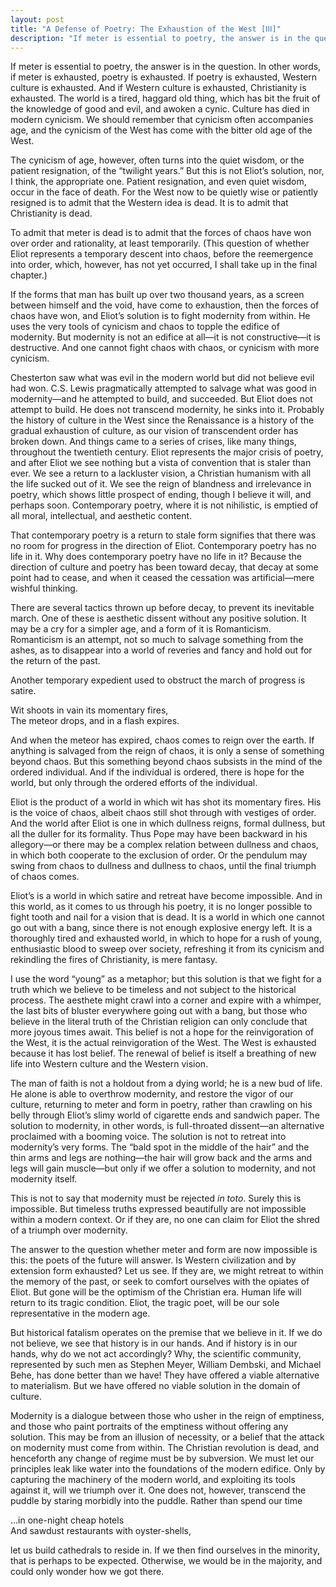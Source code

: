 ```yaml
---
layout: post
title: "A Defense of Poetry: The Exhaustion of the West [ⅠⅠⅠ]"
description: "If meter is essential to poetry, the answer is in the question..."
---
```


If meter is essential to poetry, the answer is in the question. In other words, if meter is exhausted, poetry is exhausted. If poetry is exhausted, Western culture is exhausted. And if Western culture is exhausted, Christianity is exhausted. The world is a tired, haggard old thing, which has bit the fruit of the knowledge of good and evil, and awoken a cynic. Culture has died in modern cynicism. We should remember that cynicism often accompanies age, and the cynicism of the West has come with the bitter old age of the West.

The cynicism of age, however, often turns into the quiet wisdom, or the patient resignation, of the “twilight years.” But this is not Eliot’s solution, nor, I think, the appropriate one. Patient resignation, and even quiet wisdom, occur in the face of death. For the West now to be quietly wise or patiently resigned is to admit that the Western idea is dead. It is to admit that Christianity is dead.

To admit that meter is dead is to admit that the forces of chaos have won over order and rationality, at least temporarily. (This question of whether Eliot represents a temporary descent into chaos, before the reemergence into order, which, however, has not yet occurred, I shall take up in the final chapter.)

If the forms that man has built up over two thousand years, as a screen between himself and the void, have come to exhaustion, then the forces of chaos have won, and Eliot’s solution is to fight modernity from within. He uses the very tools of cynicism and chaos to topple the edifice of modernity. But modernity is not an edifice at all—it is not constructive—it is destructive. And one cannot fight chaos with chaos, or cynicism with more cynicism.

Chesterton saw what was evil in the modern world but did not believe evil had won. C.S. Lewis pragmatically attempted to salvage what was good in modernity—and he attempted to build, and succeeded. But Eliot does not attempt to build. He does not transcend modernity, he sinks into it. Probably the history of culture in the West since the Renaissance is a history of the gradual exhaustion of culture, as our vision of transcendent order has broken down. And things came to a series of crises, like many things, throughout the twentieth century. Eliot represents the major crisis of poetry, and after Eliot we see nothing but a vista of convention that is staler than ever. We see a return to a lackluster vision, a Christian humanism with all the life sucked out of it. We see the reign of blandness and irrelevance in poetry, which shows little prospect of ending, though I believe it will, and perhaps soon. Contemporary poetry, where it is not nihilistic, is emptied of all moral, intellectual, and aesthetic content.

That contemporary poetry is a return to stale form signifies that there was no room for progress in the direction of Eliot. Contemporary poetry has no life in it. Why does contemporary poetry have no life in it? Because the direction of culture and poetry has been toward decay, that decay at some point had to cease, and when it ceased the cessation was artificial—mere wishful thinking.

There are several tactics thrown up before decay, to prevent its inevitable march. One of these is aesthetic dissent without any positive solution. It may be a cry for a simpler age, and a form of it is Romanticism. Romanticism is an attempt, not so much to salvage something from the ashes, as to disappear into a world of reveries and fancy and hold out for the return of the past.

Another temporary expedient used to obstruct the march of progress is satire.

  Wit shoots in vain its momentary fires,  
  The meteor drops, and in a flash expires.  

And when the meteor has expired, chaos comes to reign over the earth. If anything is salvaged from the reign of chaos, it is only a sense of something beyond chaos. But this something beyond chaos subsists in the mind of the ordered individual. And if the individual is ordered, there is hope for the world, but only through the ordered efforts of the individual.

Eliot is the product of a world in which wit has shot its momentary fires. His is the voice of chaos, albeit chaos still shot through with vestiges of order. And the world after Eliot is one in which dullness reigns, formal dullness, but all the duller for its formality. Thus Pope may have been backward in his allegory—or there may be a complex relation between dullness and chaos, in which both cooperate to the exclusion of order. Or the pendulum may swing from chaos to dullness and dullness to chaos, until the final triumph of chaos comes.

Eliot’s is a world in which satire and retreat have become impossible. And in this world, as it comes to us through his poetry, it is no longer possible to fight tooth and nail for a vision that is dead. It is a world in which one cannot go out with a bang, since there is not enough explosive energy left. It is a thoroughly tired and exhausted world, in which to hope for a rush of young, enthusiastic blood to sweep over society, refreshing it from its cynicism and rekindling the fires of Christianity, is mere fantasy.

I use the word “young” as a metaphor; but this solution is that we fight for a truth which we believe to be timeless and not subject to the historical process. The aesthete might crawl into a corner and expire with a whimper, the last bits of bluster everywhere going out with a bang, but those who believe in the literal truth of the Christian religion can only conclude that more joyous times await. This belief is not a hope for the reinvigoration of the West, it is the actual reinvigoration of the West. The West is exhausted because it has lost belief. The renewal of belief is itself a breathing of new life into Western culture and the Western vision.

The man of faith is not a holdout from a dying world; he is a new bud of life. He alone is able to overthrow modernity, and restore the vigor of our culture, returning to meter and form in poetry, rather than crawling on his belly through Eliot’s slimy world of cigarette ends and sandwich paper. The solution to modernity, in other words, is full-throated dissent—an alternative proclaimed with a booming voice. The solution is not to retreat into modernity’s very forms. The “bald spot in the middle of the hair” and the thin arms and legs are nothing—the hair will grow back and the arms and legs will gain muscle—but only if we offer a solution to modernity, and not modernity itself.

This is not to say that modernity must be rejected _in toto_. Surely this is impossible. But timeless truths expressed beautifully are not impossible within a modern context. Or if they are, no one can claim for Eliot the shred of a triumph over modernity.

The answer to the question whether meter and form are now impossible is this: the poets of the future will answer. Is Western civilization and by extension form exhausted? Let us see. If they are, we might retreat to within the memory of the past, or seek to comfort ourselves with the opiates of Eliot. But gone will be the optimism of the Christian era. Human life will return to its tragic condition. Eliot, the tragic poet, will be our sole representative in the modern age.

But historical fatalism operates on the premise that we believe in it. If we do not believe, we see that history is in our hands. And if history is in our hands, why do we not act accordingly? Why, the scientific community, represented by such men as Stephen Meyer, William Dembski, and Michael Behe, has done better than we have! They have offered a viable alternative to materialism. But we have offered no viable solution in the domain of culture.

Modernity is a dialogue between those who usher in the reign of emptiness, and those who paint portraits of the emptiness without offering any solution. This may be from an illusion of necessity, or a belief that the attack on modernity must come from within. The Christian revolution is dead, and henceforth any change of regime must be by subversion. We must let our principles leak like water into the foundations of the modern edifice. Only by capturing the machinery of the modern world, and exploiting its tools against it, will we triumph over it. One does not, however, transcend the puddle by staring morbidly into the puddle. Rather than spend our time

  …in one-night cheap hotels  
  And sawdust restaurants with oyster-shells,  

let us build cathedrals to reside in. If we then find ourselves in the minority, that is perhaps to be expected. Otherwise, we would be in the majority, and could only wonder how we got there.

